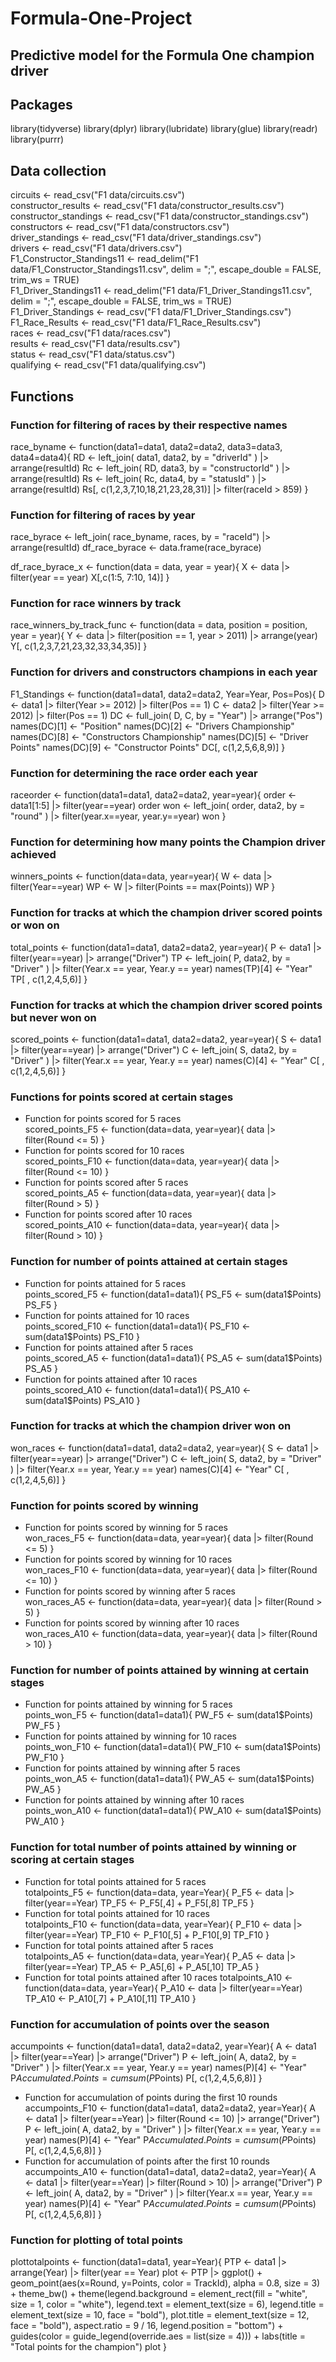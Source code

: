 # Formula-One-Project
## Predictive model for the Formula One champion driver

## Packages
library(tidyverse)
library(dplyr)
library(lubridate)
library(glue)
library(readr)  
library(purrr)  

## Data collection
circuits <- read_csv("F1 data/circuits.csv")  
constructor_results <- read_csv("F1 data/constructor_results.csv")  
constructor_standings <- read_csv("F1 data/constructor_standings.csv")  
constructors <- read_csv("F1 data/constructors.csv")  
driver_standings <- read_csv("F1 data/driver_standings.csv")  
drivers <- read_csv("F1 data/drivers.csv")  
F1_Constructor_Standings11 <- read_delim("F1 data/F1_Constructor_Standings11.csv", 
    delim = ";", escape_double = FALSE, trim_ws = TRUE)  
F1_Driver_Standings11 <- read_delim("F1 data/F1_Driver_Standings11.csv", 
    delim = ";", escape_double = FALSE, trim_ws = TRUE)  
F1_Driver_Standings <- read_csv("F1 data/F1_Driver_Standings.csv")  
F1_Race_Results <- read_csv("F1 data/F1_Race_Results.csv")  
races <- read_csv("F1 data/races.csv")  
results <- read_csv("F1 data/results.csv")  
status <- read_csv("F1 data/status.csv")  
qualifying <- read_csv("F1 data/qualifying.csv")  

## Functions
### Function for filtering of races by their respective names
race_byname <- function(data1=data1, data2=data2, data3=data3, data4=data4){
    RD <- left_join(
        data1,
        data2,
        by = "driverId"
    ) |> arrange(resultId)
    Rc <- left_join(
        RD,
        data3,
        by = "constructorId"
    ) |> arrange(resultId)
    Rs <- left_join(
        Rc,
        data4,
        by = "statusId"
    ) |> arrange(resultId)
    Rs[, c(1,2,3,7,10,18,21,23,28,31)] |> filter(raceId > 859)
}
### Function for filtering of races by year
race_byrace <- left_join(
    race_byname,
    races,
    by = "raceId") |> arrange(resultId)
df_race_byrace <- data.frame(race_byrace)

df_race_byrace_x <- function(data = data, year = year){
    X <- data |> filter(year == year)
    X[,c(1:5, 7:10, 14)]
}
### Function for race winners by track
race_winners_by_track_func <- function(data = data, position = position, year = year){
    Y <- data |> filter(position == 1, year > 2011) |> arrange(year)
    Y[, c(1,2,3,7,21,23,32,33,34,35)]
}
### Function for drivers and constructors champions in each year
F1_Standings <- function(data1=data1, data2=data2, Year=Year, Pos=Pos){
    D <- data1 |> filter(Year >= 2012) |> filter(Pos == 1)
    C <- data2 |> filter(Year >= 2012) |> filter(Pos == 1)
    DC <- full_join(
        D, 
        C,
        by = "Year") |> arrange("Pos")
    names(DC)[1] <- "Position"
    names(DC)[2] <- "Drivers Championship"
    names(DC)[8] <- "Constructors Championship"
    names(DC)[5] <- "Driver Points"
    names(DC)[9] <- "Constructor Points"
    DC[, c(1,2,5,6,8,9)]
}
### Function for determining the race order each year
raceorder <- function(data1=data1, data2=data2, year=year){
    order <- data1[1:5] |> filter(year==year)
    order
    won <- left_join(
        order,
        data2,
        by = "round"
    ) |> filter(year.x==year, year.y==year)
    won
}
### Function for determining how many points the Champion driver achieved
winners_points <- function(data=data, year=year){
    W <- data |> filter(Year==year)
    WP <- W |> filter(Points == max(Points))
    WP
}
### Function for tracks at which the champion driver scored points or won on
total_points <- function(data1=data1, data2=data2, year=year){
    P <- data1 |> filter(year==year) |> arrange("Driver")
    TP <- left_join(
        P,
        data2,
        by = "Driver"
    ) |> filter(Year.x == year, Year.y == year)
    names(TP)[4] <- "Year"
    TP[ , c(1,2,4,5,6)]
}
### Function for tracks at which the champion driver scored points but never won on
scored_points <- function(data1=data1, data2=data2, year=year){
    S <- data1 |> filter(year==year) |> arrange("Driver")
    C <- left_join(
        S,
        data2,
        by = "Driver"
    ) |> filter(Year.x == year, Year.y == year)
    names(C)[4] <- "Year"
    C[ , c(1,2,4,5,6)]
}
### Functions for points scored at certain stages
* Function for points scored for 5 races  
scored_points_F5 <- function(data=data, year=year){
    data |> filter(Round <= 5)
}
* Function for points scored for 10 races  
scored_points_F10 <- function(data=data, year=year){
    data |> filter(Round <= 10)
}
* Function for points scored after 5 races  
scored_points_A5 <- function(data=data, year=year){
    data |> filter(Round > 5)
}
* Function for points scored after 10 races  
scored_points_A10 <- function(data=data, year=year){
    data |> filter(Round > 10)
}
### Function for number of points attained at certain stages
* Function for points attained for 5 races  
points_scored_F5 <- function(data1=data1){
    PS_F5 <- sum(data1$Points)
    PS_F5
}
* Function for points attained for 10 races  
points_scored_F10 <- function(data1=data1){
    PS_F10 <- sum(data1$Points)
    PS_F10
}
* Function for points attained after 5 races  
points_scored_A5 <- function(data1=data1){
    PS_A5 <- sum(data1$Points)
    PS_A5
}
* Function for points attained after 10 races  
points_scored_A10 <- function(data1=data1){
    PS_A10 <- sum(data1$Points)
    PS_A10
}
### Function for tracks at which the champion driver won on
won_races <- function(data1=data1, data2=data2, year=year){
    S <- data1 |> filter(year==year) |> arrange("Driver")
    C <- left_join(
        S,
        data2,
        by = "Driver"
    ) |> filter(Year.x == year, Year.y == year)
    names(C)[4] <- "Year"
    C[ , c(1,2,4,5,6)]
}
### Function for points scored by winning
* Function for points scored by winning for 5 races  
won_races_F5 <- function(data=data, year=year){
    data |> filter(Round <= 5)
}
* Function for points scored by winning for 10 races  
won_races_F10 <- function(data=data, year=year){
    data |> filter(Round <= 10)
}
* Function for points scored by winning after 5 races  
won_races_A5 <- function(data=data, year=year){
    data |> filter(Round > 5)
}
* Function for points scored by winning after 10 races  
won_races_A10 <- function(data=data, year=year){
    data |> filter(Round > 10)
}
### Function for number of points attained by winning at certain stages
* Function for points attained by winning for 5 races  
points_won_F5 <- function(data1=data1){
    PW_F5 <- sum(data1$Points)
    PW_F5
}
* Function for points attained by winning for 10 races  
points_won_F10 <- function(data1=data1){
    PW_F10 <- sum(data1$Points)
    PW_F10
}
* Function for points attained by winning after 5 races  
points_won_A5 <- function(data1=data1){
    PW_A5 <- sum(data1$Points)
    PW_A5
}
* Function for points attained by winning after 10 races  
points_won_A10 <- function(data1=data1){
    PW_A10 <- sum(data1$Points)
    PW_A10
}
### Function for total number of points attained by winning or scoring at certain stages
* Function for total points attained for 5 races  
totalpoints_F5 <- function(data=data, year=Year){
    P_F5 <- data |> filter(year==Year)
    TP_F5 <- P_F5[,4] + P_F5[,8]
    TP_F5
}
* Function for total points attained for 10 races  
totalpoints_F10 <- function(data=data, year=Year){
    P_F10 <- data |> filter(year==Year)
    TP_F10 <- P_F10[,5] + P_F10[,9]
    TP_F10
}
* Function for total points attained after 5 races  
totalpoints_A5 <- function(data=data, year=Year){
    P_A5 <- data |> filter(year==Year)
    TP_A5 <- P_A5[,6] + P_A5[,10]
    TP_A5
}
* Function for total points attained after 10 races 
totalpoints_A10 <- function(data=data, year=Year){
    P_A10 <- data |> filter(year==Year)
    TP_A10 <- P_A10[,7] + P_A10[,11]
    TP_A10
}
### Function for accumulation of points over the season
accumpoints <- function(data1=data1, data2=data2, year=Year){
    A <- data1 |> filter(year==Year) |> arrange("Driver")
    P <- left_join(
        A,
        data2,
        by = "Driver"
    ) |> filter(Year.x == year, Year.y == year)
    names(P)[4] <- "Year"
    P$Accumulated.Points = cumsum(P$Points)
    P[, c(1,2,4,5,6,8)]
}
* Function for accumulation of points during the first 10 rounds  
accumpoints_F10 <- function(data1=data1, data2=data2, year=Year){
    A <- data1 |> filter(year==Year) |> filter(Round <= 10) |> arrange("Driver")
    P <- left_join(
        A,
        data2,
        by = "Driver"
    ) |> filter(Year.x == year, Year.y == year)
    names(P)[4] <- "Year"
    P$Accumulated.Points = cumsum(P$Points)
    P[, c(1,2,4,5,6,8)]
}
* Function for accumulation of points after the first 10 rounds  
accumpoints_A10 <- function(data1=data1, data2=data2, year=Year){
    A <- data1 |> filter(year==Year) |> filter(Round > 10) |> arrange("Driver")
    P <- left_join(
        A,
        data2,
        by = "Driver"
    ) |> filter(Year.x == year, Year.y == year)
    names(P)[4] <- "Year"
    P$Accumulated.Points = cumsum(P$Points)
    P[, c(1,2,4,5,6,8)]
}
### Function for plotting of total points
plottotalpoints <- function(data1=data1, year=Year){
    PTP <- data1 |> arrange(Year) |> filter(year == Year) 
    plot <- PTP |> 
        ggplot() +
        geom_point(aes(x=Round, y=Points, color = TrackId), alpha = 0.8, size = 3) +
        theme_bw() +
        theme(legend.background = element_rect(fill = "white", size = 1, color = "white"), 
              legend.text = element_text(size = 6), 
              legend.title = element_text(size = 10, face = "bold"),
              plot.title = element_text(size = 12, face = "bold"),
              aspect.ratio = 9 / 16,
              legend.position = "bottom") +
        guides(color = guide_legend(override.aes = list(size = 4))) +
        labs(title = "Total points for the champion")
    plot
}